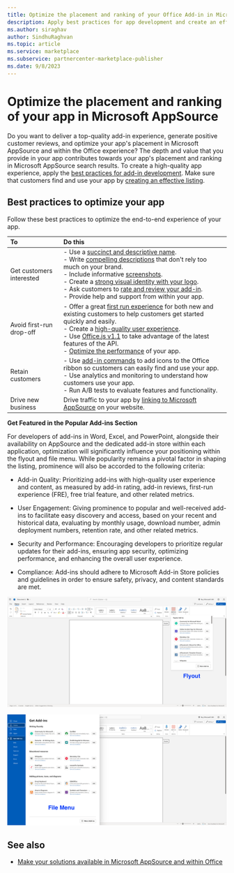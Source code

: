 ```yaml
---
title: Optimize the placement and ranking of your Office Add-in in Microsoft AppSource
description: Apply best practices for app development and create an effective Microsoft AppSource listing.
ms.author: siraghav
author: SindhuRaghvan
ms.topic: article
ms.service: marketplace
ms.subservice: partnercenter-marketplace-publisher
ms.date: 9/8/2023
---
```


# Optimize the placement and ranking of your app in Microsoft AppSource

Do you want to deliver a top-quality add-in experience, generate positive customer reviews, and optimize your app's placement in Microsoft AppSource and within the Office experience? The depth and value that you provide in your app contributes towards your app's placement and ranking in Microsoft AppSource search results. To create a high-quality app experience, apply the [best practices for add-in development](/office/dev/add-ins/overview/add-in-development-best-practices). Make sure that customers find and use your app by [creating an effective listing](create-effective-office-store-listings.md).

## Best practices to optimize your app

Follow these best practices to optimize the end-to-end experience of your app.

|**To**|**Do this**|
|:-----|:-----|
|Get customers interested| - Use a [succinct and descriptive name](create-effective-office-store-listings.md#use-a-succinct-and-descriptive-name).<br/>- Write [compelling descriptions](create-effective-office-store-listings.md#write-compelling-descriptions) that don't rely too much on your brand.<br/>- Include informative [screenshots](craft-effective-appsource-store-images.md).<br/>- Create a [strong visual identity with your logo](create-effective-office-store-listings.md#create-a-consistent-visual-identity).<br/>- Ask customers to [rate and review your add-in](create-effective-office-store-listings.md#use-ratings-and-reviews).<br/>- Provide help and support from within your app.|
|Avoid first-run drop-off| - Offer a great [first run experience](/office/dev/add-ins/overview/add-in-development-best-practices#create-an-engaging-first-run-experience) for both new and existing customers to help customers get started quickly and easily. <br/>- Create a [high-quality user experience](/office/dev/add-ins/overview/add-in-development-best-practices#apply-ux-design-principles).<br/>- Use [Office.js v1.1](/office/dev/add-ins/develop/update-your-javascript-api-for-office-and-manifest-schema-version) to take advantage of the latest features of the API.<br/>- [Optimize the performance](/office/dev/add-ins/overview/add-in-development-best-practices#optimize-and-monitor-add-in-performance) of your app.|
|Retain customers| - Use [add-in commands](/office/dev/add-ins/overview/add-in-development-best-practices#use-add-in-commands) to add icons to the Office ribbon so customers can easily find and use your app.<br/>- Use analytics and monitoring to understand how customers use your app.<br/>- Run A/B tests to evaluate features and functionality.|
|Drive new business|Drive traffic to your app by [linking to Microsoft AppSource](promote-your-office-store-solution.md) on your website.|

__Get Featured in the Popular Add-ins Section__

For developers of add-ins in Word, Excel, and PowerPoint, alongside their availability on AppSource and the dedicated add-in store within each application, optimization will significantly influence your positioning within the flyout and file menu. While popularity remains a pivotal factor in shaping the listing, prominence will also be accorded to the following criteria:

- Add-in Quality: Prioritizing add-ins with high-quality user experience and content, as measured by add-in rating, add-in reviews, first-run experience (FRE), free trial feature, and other related metrics. 

- User Engagement: Giving prominence to popular and well-received add-ins to facilitate easy discovery and access, based on your recent and historical data, evaluating by monthly usage, download number, admin deployment numbers, retention rate, and other related metrics.

- Security and Performance: Encouraging developers to prioritize regular updates for their add-ins, ensuring app security, optimizing performance, and enhancing the overall user experience. 

- Compliance: Add-ins should adhere to Microsoft Add-in Store policies and guidelines in order to ensure safety, privacy, and content standards are met. 

[![Screenshot of popular add-ins flyout.](media/optimize-for-store-discovery/flyout.png)](media/optimize-for-store-discovery/flyout.png#lightbox)

[![Screenshot of file menu.](media/optimize-for-store-discovery/file-menu.png)](media/optimize-for-store-discovery/file-menu.png#lightbox)

## See also

- [Make your solutions available in Microsoft AppSource and within Office](submit-to-appsource-via-partner-center.md)






